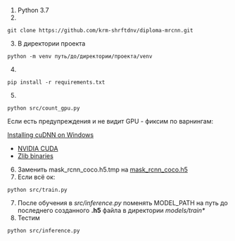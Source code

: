 1. Python 3.7 
2.  
```shell
git clone https://github.com/krm-shrftdnv/diploma-mrcnn.git
```

3. В директории проекта
```shell
python -m venv путь/до/директории/проекта/venv
```
4. 
```shell
pip install -r requirements.txt
```
5.
```shell
python src/count_gpu.py
```
Если есть предупреждения и не видит GPU - фиксим по варнингам:

[Installing cuDNN on Windows](https://docs.nvidia.com/deeplearning/cudnn/install-guide/index.html#install-windows)
- [NVIDIA CUDA](https://developer.nvidia.com/cuda-10.0-download-archive)
- [Zlib binaries](http://gnuwin32.sourceforge.net/downlinks/zlib-bin-zip.php)
6. Заменить mask_rcnn_coco.h5.tmp на [mask_rcnn_coco.h5](https://github.com/matterport/Mask_RCNN/releases/download/v2.0/mask_rcnn_coco.h5)
7. Если всё ок:
```shell
python src/train.py
```
7. После обучения в _src/inference.py_ поменять MODEL_PATH на путь до последнего созданного **.h5** файла в директории _models/train*_
8. Тестим
```shell
python src/inference.py
```